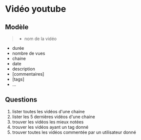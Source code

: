 # Vidéo youtube

## Modèle

> - nom de la vidéo
- durée
- nombre de vues
- chaine
- date
- description
- [commentaires]
- [tags]
- …


## Questions

1. lister toutes les vidéos d'une chaine
2. lister les 5 dernières vidéos d'une chaine
3. trouver les vidéos les mieux notées
4. trouver les vidéos ayant un tag donné
5. trouver toutes les vidéos commentée par un utilisateur donné
